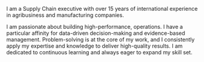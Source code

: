 I am a Supply Chain executive with over 15 years of international experience in agribusiness and manufacturing companies.


  
I am passionate about building high-performance, operations. I have a particular affinity for data-driven decision-making and evidence-based management. Problem-solving is at the core of my work, and I consistently apply my expertise and knowledge to deliver high-quality results. I am dedicated to continuous learning and always eager to expand my skill set.